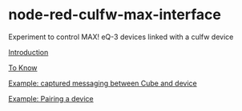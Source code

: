 # node-red-culfw-max-interface
Experiment to control MAX! eQ-3 devices linked with a culfw device

[Introduction](doc/Introduction.md)

[To Know](doc/toknow.md)

[Example: captured messaging between Cube and device](doc/example_captured.md)

[Example: Pairing a device](doc/Example_pairing.md)




 





